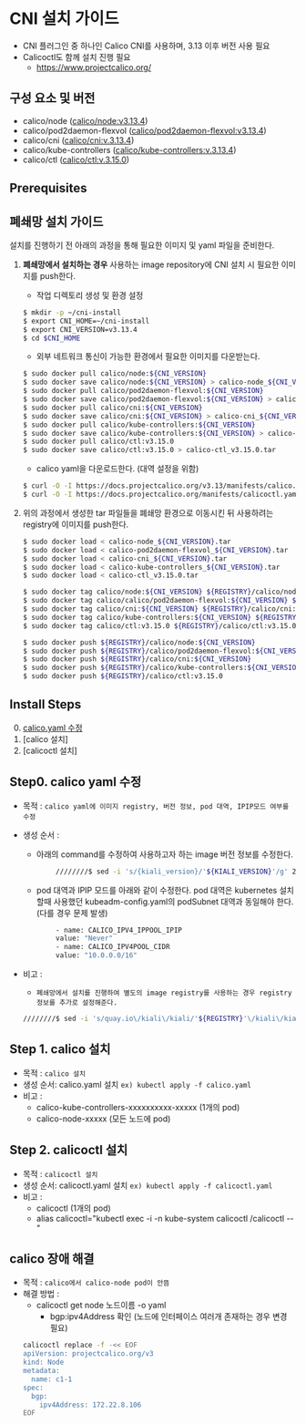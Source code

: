 
# CNI 설치 가이드
* CNI 플러그인 중 하나인 Calico CNI를 사용하며, 3.13 이후 버전 사용 필요
* Calicoctl도 함께 설치 진행 필요
    * https://www.projectcalico.org/


## 구성 요소 및 버전
* calico/node ([calico/node:v3.13.4](https://hub.docker.com/layers/calico/node/v3.13.4/images/sha256-2656efc741e90750282ad89b9ec078588b98909e5cd0b8d1256f2059466e1717?context=explore))
* calico/pod2daemon-flexvol ([calico/pod2daemon-flexvol:v3.13.4](https://hub.docker.com/layers/calico/pod2daemon-flexvol/v3.13.4/images/sha256-3a12c023e964104ebf8af330bc74fa25831e961c871f8024bd6917c1357a57a6?context=explore))
* calico/cni ([calico/cni:v.3.13.4](https://hub.docker.com/layers/calico/cni/v3.13.4/images/sha256-20a74b0c29e57b7e0a3bfd4474e98d3968f3f0edb1f307c9c789b8ed339971db?context=explore))
* calico/kube-controllers ([calico/kube-controllers:v.3.13.4](https://hub.docker.com/layers/calico/kube-controllers/v3.13.4/images/sha256-49404c910b50bdd93003315d1774c18f445589b1059b24eae2ebaa056c565e8c?context=explore))
* calico/ctl ([calico/ctl:v.3.15.0](https://registry.hub.docker.com/layers/calico/ctl/v3.15.0/images/sha256-09a08c8ef2ef637aadb3d2cc46965b8ba73e0e4cf863c836ad114cc3292822aa?context=explore))

## Prerequisites

## 폐쇄망 설치 가이드
설치를 진행하기 전 아래의 과정을 통해 필요한 이미지 및 yaml 파일을 준비한다.
1. **폐쇄망에서 설치하는 경우** 사용하는 image repository에 CNI 설치 시 필요한 이미지를 push한다. 

    * 작업 디렉토리 생성 및 환경 설정
    ```bash
    $ mkdir -p ~/cni-install
    $ export CNI_HOME=~/cni-install
    $ export CNI_VERSION=v3.13.4
    $ cd $CNI_HOME
    ```

    * 외부 네트워크 통신이 가능한 환경에서 필요한 이미지를 다운받는다.
    ```bash
    $ sudo docker pull calico/node:${CNI_VERSION}
    $ sudo docker save calico/node:${CNI_VERSION} > calico-node_${CNI_VERSION}.tar
    $ sudo docker pull calico/pod2daemon-flexvol:${CNI_VERSION}
    $ sudo docker save calico/pod2daemon-flexvol:${CNI_VERSION} > calico-pod2daemon-flexvol_${CNI_VERSION}.tar
    $ sudo docker pull calico/cni:${CNI_VERSION}
    $ sudo docker save calico/cni:${CNI_VERSION} > calico-cni_${CNI_VERSION}.tar
    $ sudo docker pull calico/kube-controllers:${CNI_VERSION}
    $ sudo docker save calico/kube-controllers:${CNI_VERSION} > calico-kube-controllers_${CNI_VERSION}.tar
    $ sudo docker pull calico/ctl:v3.15.0
    $ sudo docker save calico/ctl:v3.15.0 > calico-ctl_v3.15.0.tar
    ```

    * calico yaml을 다운로드한다. (대역 설정을 위함)
    ```bash
    $ curl -O -I https://docs.projectcalico.org/v3.13/manifests/calico.yaml
    $ curl -O -I https://docs.projectcalico.org/manifests/calicoctl.yaml
    ```


2. 위의 과정에서 생성한 tar 파일들을 폐쇄망 환경으로 이동시킨 뒤 사용하려는 registry에 이미지를 push한다.
    ```bash
    $ sudo docker load < calico-node_${CNI_VERSION}.tar
    $ sudo docker load < calico-pod2daemon-flexvol_${CNI_VERSION}.tar
    $ sudo docker load < calico-cni_${CNI_VERSION}.tar
    $ sudo docker load < calico-kube-controllers_${CNI_VERSION}.tar
    $ sudo docker load < calico-ctl_v3.15.0.tar
    
    $ sudo docker tag calico/node:${CNI_VERSION} ${REGISTRY}/calico/node:${CNI_VERSION}
    $ sudo docker tag calico/calico/pod2daemon-flexvol:${CNI_VERSION} ${REGISTRY}/calico/pod2daemon-flexvol:${CNI_VERSION}
    $ sudo docker tag calico/cni:${CNI_VERSION} ${REGISTRY}/calico/cni:${CNI_VERSION}
    $ sudo docker tag calico/kube-controllers:${CNI_VERSION} ${REGISTRY}/calico/kube-controllers:${CNI_VERSION}
    $ sudo docker tag calico/ctl:v3.15.0 ${REGISTRY}/calico/ctl:v3.15.0
   
    $ sudo docker push ${REGISTRY}/calico/node:${CNI_VERSION}
    $ sudo docker push ${REGISTRY}/calico/pod2daemon-flexvol:${CNI_VERSION}
    $ sudo docker push ${REGISTRY}/calico/cni:${CNI_VERSION}
    $ sudo docker push ${REGISTRY}/calico/kube-controllers:${CNI_VERSION}
    $ sudo docker push ${REGISTRY}/calico/ctl:v3.15.0
    ```


## Install Steps
0. [calico.yaml 수정](.#step0.-calico-yaml-수정)
1. [calico 설치]
2. [calicoctl 설치]


## Step0. calico yaml 수정
* 목적 : `calico yaml에 이미지 registry, 버전 정보, pod 대역, IPIP모드 여부를 수정`
* 생성 순서 : 
    * 아래의 command를 수정하여 사용하고자 하는 image 버전 정보를 수정한다.
	```bash
            ////////$ sed -i 's/{kiali_version}/'${KIALI_VERSION}'/g' 2.kiali.yaml
	```
    * pod 대역과 IPIP 모드를 아래와 같이 수정한다. pod 대역은 kubernetes 설치할때 사용했던 kubeadm-config.yaml의 podSubnet 대역과 동일해야 한다. (다를 경우 문제 발생)
	```bash
            - name: CALICO_IPV4_IPPOOL_IPIP
            value: "Never"            
            - name: CALICO_IPV4POOL_CIDR
            value: "10.0.0.0/16" 
	```         

* 비고 :
    * `폐쇄망에서 설치를 진행하여 별도의 image registry를 사용하는 경우 registry 정보를 추가로 설정해준다.`
	```bash
	////////$ sed -i 's/quay.io\/kiali\/kiali/'${REGISTRY}'\/kiali\/kiali/g' 2.kiali.yaml
	```

## Step 1. calico 설치
* 목적 : `calico 설치`
* 생성 순서: calico.yaml 설치  `ex) kubectl apply -f calico.yaml`
* 비고 :
    * calico-kube-controllers-xxxxxxxxxx-xxxxx (1개의 pod)
    * calico-node-xxxxx (모든 노드에 pod)


## Step 2. calicoctl 설치
* 목적 : `calicoctl 설치`
* 생성 순서: calicoctl.yaml 설치  `ex) kubectl apply -f calicoctl.yaml`
* 비고 :
    * calicoctl (1개의 pod)
    * alias calicoctl="kubectl exec -i -n kube-system calicoctl /calicoctl -- "


## calico 장애 해결
* 목적 : `calico에서 calico-node pod이 안뜸`
* 해결 방법 : 
    * calicoctl get node 노드이름 -o yaml
        * bgp:ipv4Address 확인 (노드에 인터페이스 여러개 존재하는 경우 변경 필요)
    ```bash
    calicoctl replace -f -<< EOF
    apiVersion: projectcalico.org/v3
    kind: Node
    metadata:
      name: c1-1
    spec:
      bgp:
        ipv4Address: 172.22.8.106
    EOF
    ```



